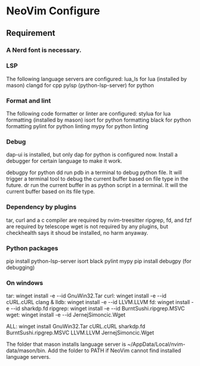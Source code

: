 # NeoVim Configure

## Requirement

### A Nerd font is necessary.

### LSP
The following language servers are configured:
lua_ls for lua (installed by mason)
clangd for cpp
pylsp (python-lsp-server) for python

### Format and lint
The following code formatter or linter are configured:
stylua for lua formatting (installed by mason)
isort for python formatting
black for python formatting
pylint for python linting
mypy for python linting

### Debug
dap-ui is installed, but only dap for python is configured now.
Install a debugger for certain language to make it work.

debugpy for python
<lead>dd run pdb in a terminal to debug python file.
It will trigger a terminal tool to debug the current buffer
based on file type in the future.
<leader>dr run the current buffer in as python script in a terminal.
It will the current buffer based on its file type.

### Dependency by plugins
tar, curl and a c compiler are required by nvim-treesitter
ripgrep, fd, and fzf are required by telescope
wget is not required by any plugins, 
but checkhealth says it shoud be installed, no harm anyaway.

### Python packages
pip install python-lsp-server isort black pylint mypy
pip install debugpy (for debugging)

### On windows
tar: winget install -e --id GnuWin32.Tar
curl: winget install -e --id cURL.cURL
clang & lldb: winget install -e --id LLVM.LLVM
fd: winget install -e --id sharkdp.fd
ripgrep: winget install -e --id BurntSushi.ripgrep.MSVC
wget: winget install -e --id JernejSimoncic.Wget

ALL: winget install GnuWin32.Tar cURL.cURL sharkdp.fd BurntSushi.ripgrep.MSVC LLVM.LLVM JernejSimoncic.Wget

The folder that mason installs language server is ~/AppData/Local/nvim-data/mason/bin.
Add the folder to PATH if NeoVim cannot find installed language servers.



